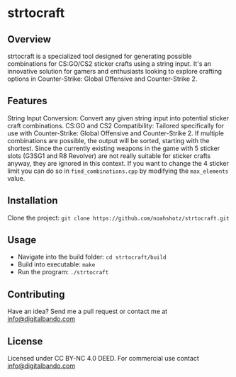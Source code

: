 # strtocraft

## Overview
strtocraft is a specialized tool designed for generating possible combinations for CS:GO/CS2 sticker crafts using a string input. It's an innovative solution for gamers and enthusiasts looking to explore crafting options in Counter-Strike: Global Offensive and Counter-Strike 2.

## Features
String Input Conversion: Convert any given string input into potential sticker craft combinations. CS:GO and CS2 Compatibility: Tailored specifically for use with Counter-Strike: Global Offensive and Counter-Strike 2. If multiple combinations are possible, the output will be sorted, starting with the shortest. Since the currently existing weapons in the game with 5 sticker slots (G3SG1 and R8 Revolver) are not really suitable for sticker crafts anyway, they are ignored in this context. If you want to change the 4 sticker limit you can do so in `find_combinations.cpp` by modifying the `max_elements` value.

## Installation
Clone the project: `git clone https://github.com/noahshotz/strtocraft.git`

## Usage
- Navigate into the build folder: `cd strtocraft/build`
- Build into executable: `make`
- Run the program: `./strtocraft`

## Contributing
Have an idea? Send me a pull request or contact me at info@digitalbando.com

## License
Licensed under CC BY-NC 4.0 DEED. For commercial use contact info@digitalbando.com

